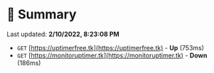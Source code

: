 # 📖 Summary
Last updated: **2/10/2022, 8:23:08 PM**

- `GET` [https://uptimerfree.tk](https://uptimerfree.tk) - **Up** (753ms)
- `GET` [https://monitoruptimer.tk](https://monitoruptimer.tk) - **Down** (186ms)
